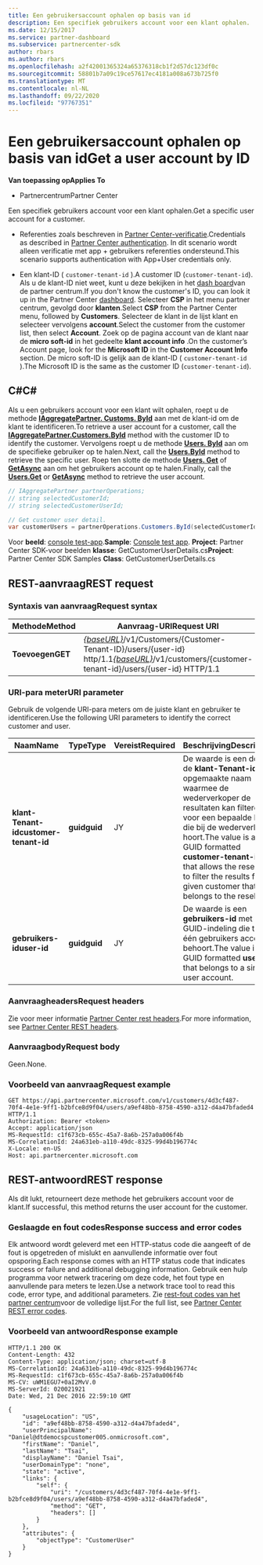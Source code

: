 ```yaml
---
title: Een gebruikersaccount ophalen op basis van id
description: Een specifiek gebruikers account voor een klant ophalen.
ms.date: 12/15/2017
ms.service: partner-dashboard
ms.subservice: partnercenter-sdk
author: rbars
ms.author: rbars
ms.openlocfilehash: a2f42001365324a65376318cb1f2d57dc123df0c
ms.sourcegitcommit: 58801b7a09c19ce57617ec4181a008a673b725f0
ms.translationtype: MT
ms.contentlocale: nl-NL
ms.lasthandoff: 09/22/2020
ms.locfileid: "97767351"
---
```

# <a name="get-a-user-account-by-id"></a><span data-ttu-id="07d61-103">Een gebruikersaccount ophalen op basis van id</span><span class="sxs-lookup"><span data-stu-id="07d61-103">Get a user account by ID</span></span>

<span data-ttu-id="07d61-104">**Van toepassing op**</span><span class="sxs-lookup"><span data-stu-id="07d61-104">**Applies To**</span></span>

- <span data-ttu-id="07d61-105">Partnercentrum</span><span class="sxs-lookup"><span data-stu-id="07d61-105">Partner Center</span></span>

<span data-ttu-id="07d61-106">Een specifiek gebruikers account voor een klant ophalen.</span><span class="sxs-lookup"><span data-stu-id="07d61-106">Get a specific user account for a customer.</span></span>

- <span data-ttu-id="07d61-107">Referenties zoals beschreven in [Partner Center-verificatie](partner-center-authentication.md).</span><span class="sxs-lookup"><span data-stu-id="07d61-107">Credentials as described in [Partner Center authentication](partner-center-authentication.md).</span></span> <span data-ttu-id="07d61-108">In dit scenario wordt alleen verificatie met app + gebruikers referenties ondersteund.</span><span class="sxs-lookup"><span data-stu-id="07d61-108">This scenario supports authentication with App+User credentials only.</span></span>

- <span data-ttu-id="07d61-109">Een klant-ID ( `customer-tenant-id` ).</span><span class="sxs-lookup"><span data-stu-id="07d61-109">A customer ID (`customer-tenant-id`).</span></span> <span data-ttu-id="07d61-110">Als u de klant-ID niet weet, kunt u deze bekijken in het [dash board](https://partner.microsoft.com/dashboard)van de partner centrum.</span><span class="sxs-lookup"><span data-stu-id="07d61-110">If you don't know the customer's ID, you can look it up in the Partner Center [dashboard](https://partner.microsoft.com/dashboard).</span></span> <span data-ttu-id="07d61-111">Selecteer **CSP** in het menu partner centrum, gevolgd door **klanten**.</span><span class="sxs-lookup"><span data-stu-id="07d61-111">Select **CSP** from the Partner Center menu, followed by **Customers**.</span></span> <span data-ttu-id="07d61-112">Selecteer de klant in de lijst klant en selecteer vervolgens **account**.</span><span class="sxs-lookup"><span data-stu-id="07d61-112">Select the customer from the customer list, then select **Account**.</span></span> <span data-ttu-id="07d61-113">Zoek op de pagina account van de klant naar de **micro soft-id** in het gedeelte **klant account info** .</span><span class="sxs-lookup"><span data-stu-id="07d61-113">On the customer’s Account page, look for the **Microsoft ID** in the **Customer Account Info** section.</span></span> <span data-ttu-id="07d61-114">De micro soft-ID is gelijk aan de klant-ID ( `customer-tenant-id` ).</span><span class="sxs-lookup"><span data-stu-id="07d61-114">The Microsoft ID is the same as the customer ID  (`customer-tenant-id`).</span></span>

## <a name="c"></a><span data-ttu-id="07d61-115">C\#</span><span class="sxs-lookup"><span data-stu-id="07d61-115">C\#</span></span>

<span data-ttu-id="07d61-116">Als u een gebruikers account voor een klant wilt ophalen, roept u de methode [**IAggregatePartner. Customs. ById**](/dotnet/api/microsoft.store.partnercenter.customers.icustomercollection.byid) aan met de klant-id om de klant te identificeren.</span><span class="sxs-lookup"><span data-stu-id="07d61-116">To retrieve a user account for a customer, call the [**IAggregatePartner.Customers.ById**](/dotnet/api/microsoft.store.partnercenter.customers.icustomercollection.byid) method with the customer ID to identify the customer.</span></span> <span data-ttu-id="07d61-117">Vervolgens roept u de methode [**Users. ById**](/dotnet/api/microsoft.store.partnercenter.customerusers.icustomerusercollection.byid) aan om de specifieke gebruiker op te halen.</span><span class="sxs-lookup"><span data-stu-id="07d61-117">Next, call the [**Users.ById**](/dotnet/api/microsoft.store.partnercenter.customerusers.icustomerusercollection.byid) method to retrieve the specific user.</span></span> <span data-ttu-id="07d61-118">Roep ten slotte de methode [**Users. Get**](/dotnet/api/microsoft.store.partnercenter.customerusers.icustomerusercollection.get) of [**GetAsync**](/dotnet/api/microsoft.store.partnercenter.customerusers.icustomerusercollection.getasync) aan om het gebruikers account op te halen.</span><span class="sxs-lookup"><span data-stu-id="07d61-118">Finally, call the [**Users.Get**](/dotnet/api/microsoft.store.partnercenter.customerusers.icustomerusercollection.get) or [**GetAsync**](/dotnet/api/microsoft.store.partnercenter.customerusers.icustomerusercollection.getasync) method to retrieve the user account.</span></span>

``` csharp
// IAggregatePartner partnerOperations;
// string selectedCustomerId;
// string selectedCustomerUserId;

// Get customer user detail.
var customerUsers = partnerOperations.Customers.ById(selectedCustomerId).Users.ById(selectedCustomerUserId).Get();
```

<span data-ttu-id="07d61-119">Voor **beeld**: [console test-app](console-test-app.md).</span><span class="sxs-lookup"><span data-stu-id="07d61-119">**Sample**: [Console test app](console-test-app.md).</span></span> <span data-ttu-id="07d61-120">**Project**: Partner Center SDK-voor beelden **klasse**: GetCustomerUserDetails.cs</span><span class="sxs-lookup"><span data-stu-id="07d61-120">**Project**: Partner Center SDK Samples **Class**: GetCustomerUserDetails.cs</span></span>

## <a name="rest-request"></a><span data-ttu-id="07d61-121">REST-aanvraag</span><span class="sxs-lookup"><span data-stu-id="07d61-121">REST request</span></span>

### <a name="request-syntax"></a><span data-ttu-id="07d61-122">Syntaxis van aanvraag</span><span class="sxs-lookup"><span data-stu-id="07d61-122">Request syntax</span></span>

| <span data-ttu-id="07d61-123">Methode</span><span class="sxs-lookup"><span data-stu-id="07d61-123">Method</span></span>  | <span data-ttu-id="07d61-124">Aanvraag-URI</span><span class="sxs-lookup"><span data-stu-id="07d61-124">Request URI</span></span>                                                                                            |
|---------|--------------------------------------------------------------------------------------------------------|
| <span data-ttu-id="07d61-125">**Toevoegen**</span><span class="sxs-lookup"><span data-stu-id="07d61-125">**GET**</span></span> | <span data-ttu-id="07d61-126">[*{baseURL}*](partner-center-rest-urls.md)/v1/Customers/{Customer-Tenant-ID}/users/{user-id} http/1.1</span><span class="sxs-lookup"><span data-stu-id="07d61-126">[*{baseURL}*](partner-center-rest-urls.md)/v1/customers/{customer-tenant-id}/users/{user-id} HTTP/1.1</span></span> |

### <a name="uri-parameter"></a><span data-ttu-id="07d61-127">URI-para meter</span><span class="sxs-lookup"><span data-stu-id="07d61-127">URI parameter</span></span>

<span data-ttu-id="07d61-128">Gebruik de volgende URI-para meters om de juiste klant en gebruiker te identificeren.</span><span class="sxs-lookup"><span data-stu-id="07d61-128">Use the following URI parameters to identify the correct customer and user.</span></span>

| <span data-ttu-id="07d61-129">Naam</span><span class="sxs-lookup"><span data-stu-id="07d61-129">Name</span></span>                   | <span data-ttu-id="07d61-130">Type</span><span class="sxs-lookup"><span data-stu-id="07d61-130">Type</span></span>     | <span data-ttu-id="07d61-131">Vereist</span><span class="sxs-lookup"><span data-stu-id="07d61-131">Required</span></span> | <span data-ttu-id="07d61-132">Beschrijving</span><span class="sxs-lookup"><span data-stu-id="07d61-132">Description</span></span>                                                                                                                                            |
|------------------------|----------|----------|--------------------------------------------------------------------------------------------------------------------------------------------------------|
| <span data-ttu-id="07d61-133">**klant-Tenant-id**</span><span class="sxs-lookup"><span data-stu-id="07d61-133">**customer-tenant-id**</span></span> | <span data-ttu-id="07d61-134">**guid**</span><span class="sxs-lookup"><span data-stu-id="07d61-134">**guid**</span></span> | <span data-ttu-id="07d61-135">J</span><span class="sxs-lookup"><span data-stu-id="07d61-135">Y</span></span>        | <span data-ttu-id="07d61-136">De waarde is een door de **klant-Tenant-id** opgemaakte naam waarmee de wederverkoper de resultaten kan filteren voor een bepaalde klant die bij de wederverkoper hoort.</span><span class="sxs-lookup"><span data-stu-id="07d61-136">The value is a GUID formatted **customer-tenant-id** that allows the reseller to filter the results for a given customer that belongs to the reseller.</span></span> |
| <span data-ttu-id="07d61-137">**gebruikers-id**</span><span class="sxs-lookup"><span data-stu-id="07d61-137">**user-id**</span></span>            | <span data-ttu-id="07d61-138">**guid**</span><span class="sxs-lookup"><span data-stu-id="07d61-138">**guid**</span></span> | <span data-ttu-id="07d61-139">J</span><span class="sxs-lookup"><span data-stu-id="07d61-139">Y</span></span>        | <span data-ttu-id="07d61-140">De waarde is een **gebruikers-id** met een GUID-indeling die tot één gebruikers account behoort.</span><span class="sxs-lookup"><span data-stu-id="07d61-140">The value is a GUID formatted **user-id** that belongs to a single user account.</span></span>                                                                       |

### <a name="request-headers"></a><span data-ttu-id="07d61-141">Aanvraagheaders</span><span class="sxs-lookup"><span data-stu-id="07d61-141">Request headers</span></span>

<span data-ttu-id="07d61-142">Zie voor meer informatie [Partner Center rest headers](headers.md).</span><span class="sxs-lookup"><span data-stu-id="07d61-142">For more information, see [Partner Center REST headers](headers.md).</span></span>

### <a name="request-body"></a><span data-ttu-id="07d61-143">Aanvraagbody</span><span class="sxs-lookup"><span data-stu-id="07d61-143">Request body</span></span>

<span data-ttu-id="07d61-144">Geen.</span><span class="sxs-lookup"><span data-stu-id="07d61-144">None.</span></span>

### <a name="request-example"></a><span data-ttu-id="07d61-145">Voorbeeld van aanvraag</span><span class="sxs-lookup"><span data-stu-id="07d61-145">Request example</span></span>

```http
GET https://api.partnercenter.microsoft.com/v1/customers/4d3cf487-70f4-4e1e-9ff1-b2bfce8d9f04/users/a9ef48bb-8758-4590-a312-d4a47bfaded4 HTTP/1.1
Authorization: Bearer <token>
Accept: application/json
MS-RequestId: c1f673cb-655c-45a7-8a6b-257a0a006f4b
MS-CorrelationId: 24a631eb-a110-49dc-8325-99d4b196774c
X-Locale: en-US
Host: api.partnercenter.microsoft.com
```

## <a name="rest-response"></a><span data-ttu-id="07d61-146">REST-antwoord</span><span class="sxs-lookup"><span data-stu-id="07d61-146">REST response</span></span>

<span data-ttu-id="07d61-147">Als dit lukt, retourneert deze methode het gebruikers account voor de klant.</span><span class="sxs-lookup"><span data-stu-id="07d61-147">If successful, this method returns the user account for the customer.</span></span>

### <a name="response-success-and-error-codes"></a><span data-ttu-id="07d61-148">Geslaagde en fout codes</span><span class="sxs-lookup"><span data-stu-id="07d61-148">Response success and error codes</span></span>

<span data-ttu-id="07d61-149">Elk antwoord wordt geleverd met een HTTP-status code die aangeeft of de fout is opgetreden of mislukt en aanvullende informatie over fout opsporing.</span><span class="sxs-lookup"><span data-stu-id="07d61-149">Each response comes with an HTTP status code that indicates success or failure and additional debugging information.</span></span> <span data-ttu-id="07d61-150">Gebruik een hulp programma voor netwerk tracering om deze code, het fout type en aanvullende para meters te lezen.</span><span class="sxs-lookup"><span data-stu-id="07d61-150">Use a network trace tool to read this code, error type, and additional parameters.</span></span> <span data-ttu-id="07d61-151">Zie [rest-fout codes van het partner centrum](error-codes.md)voor de volledige lijst.</span><span class="sxs-lookup"><span data-stu-id="07d61-151">For the full list, see [Partner Center REST error codes](error-codes.md).</span></span>

### <a name="response-example"></a><span data-ttu-id="07d61-152">Voorbeeld van antwoord</span><span class="sxs-lookup"><span data-stu-id="07d61-152">Response example</span></span>

```http
HTTP/1.1 200 OK
Content-Length: 432
Content-Type: application/json; charset=utf-8
MS-CorrelationId: 24a631eb-a110-49dc-8325-99d4b196774c
MS-RequestId: c1f673cb-655c-45a7-8a6b-257a0a006f4b
MS-CV: uWM1EGU7+0aI2MvV.0
MS-ServerId: 020021921
Date: Wed, 21 Dec 2016 22:59:10 GMT

{
    "usageLocation": "US",
    "id": "a9ef48bb-8758-4590-a312-d4a47bfaded4",
    "userPrincipalName": "Daniel@dtdemocspcustomer005.onmicrosoft.com",
    "firstName": "Daniel",
    "lastName": "Tsai",
    "displayName": "Daniel Tsai",
    "userDomainType": "none",
    "state": "active",
    "links": {
        "self": {
            "uri": "/customers/4d3cf487-70f4-4e1e-9ff1-b2bfce8d9f04/users/a9ef48bb-8758-4590-a312-d4a47bfaded4",
            "method": "GET",
            "headers": []
        }
    },
    "attributes": {
        "objectType": "CustomerUser"
    }
}
```
